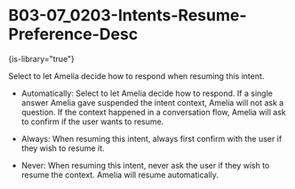 # B03-07_0203-Intents-Resume-Preference-Desc

{is-library="true"}

<snippet id="B03-07_0203-Intents-Resume-Preference-Desc_snippet">



Select to let Amelia decide how to respond when resuming this intent.

* Automatically: Select to let Amelia decide how to respond. If a single answer Amelia gave suspended the intent context, Amelia will not ask a question. If the context happened in a conversation flow, Amelia will ask to confirm if the user wants to resume.
* Always: When resuming this intent, always first confirm with the user if they wish to resume it.

* Never: When resuming this intent, never ask the user if they wish to resume the context. Amelia will resume automatically.



</snippet>